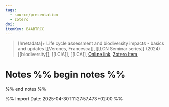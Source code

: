 ```yaml
---
tags:
  - source/presentation
  - zotero
doi: 
itemKey: B4ABTRCC
---
```

>[!metadata]+
> Life cycle assessment and biodiversity impacts - basics and updates
> [[Verones, Francesca]], 
> [[LCN Seminar series]] (2024)
> [[biodiversity]], [[LCIA]], [[LCA]], 
> [Online link](https://www.youtube.com/watch?v=g-80BoRrId4), [Zotero Item](zotero://select/library/items/B4ABTRCC), 

# Notes %% begin notes %%

%% end notes %%




%% Import Date: 2025-04-30T11:27:57.473+02:00 %%
